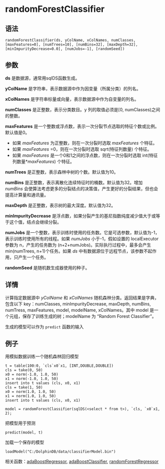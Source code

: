 # randomForestClassifier

## 语法

`randomForestClassifier(ds, yColName, xColNames,
numClasses, [maxFeatures=0], [numTrees=10], [numBins=32], [maxDepth=32],
[minImpurityDecrease=0.0], [numJobs=-1], [randomSeed])`

## 参数

**ds** 是数据源，通常用sqlDS函数生成。

**yColName** 是字符串，表示数据源中作为因变量（所属分类）的列名。

**xColNames** 是字符串标量或向量，表示数据源中作为自变量的列名。

**numClasses** 是正整数，表示分类数目。y 列的取值必须是[0, numClasses)之间的整数。

**maxFeatures** 是一个整数或浮点数，表示一次分裂节点选取的特征个数或比例。默认值是0。

* 如果 *maxFeatures* 为正整数，则在一次分裂时选取
  *maxFeatures* 个特征。
* 如果 *maxFeatures* =0，则在一次分裂时选取 sqrt(特征列数量)
  个特征。
* 如果 *maxFeatures* 是一个0和1之间的浮点数，则在一次分裂时选取
  int(特征列数量\**maxFeatures*) 个特征。

**numTrees** 是正整数，表示森林中树的个数。默认值为10。

**numBins** 是正整数，表示离散化连续特征时的桶数。默认值为32。增加 *numBins*
会使算法考虑更多的分裂结点的决策值，产生更好的分裂结果，但也会提高计算量和通讯量。

**maxDepth** 是正整数，表示树的最大深度。默认值为32。

**minImpurityDecrease** 是浮点数，如果分裂产生的基尼指数纯度减少值大于或等于这个值，结点会继续分裂。

**numJobs** 是一个整数，表示训练时使用的任务数。它是可选参数，默认值为-1，表示训练时使用所有的线程。如果
*numJobs* 小于-1，假如设置的 localExecutor 参数为 n，产生的任务数为
(n+2+numJobs)。实际执行过程中，最多会产生 min(numTrees, n+1)个任务。如果 *ds*
中有数据源位于远程节点，该参数不起作用，只产生一个任务。

**randomSeed** 是随机数生成器使用的种子。

## 详情

计算指定数据源中 *yColName* 和 *xColNames* 随机森林分类。返回结果是字典，包含以下
key：numClasses, minImpurityDecrease, maxDepth, numBins, numTress, maxFeatures,
model, modelName, xColNames。其中 model 是一个元组，保存了训练生成的树；modelName 为 “Random Forest
Classifier”。

生成的模型可以作为 `predict` 函数的输入

## 例子

用模拟数据训练一个随机森林回归模型

```
t = table(100:0, `cls`x0`x1, [INT,DOUBLE,DOUBLE])
cls = take(0, 50)
x0 = norm(-1.0, 1.0, 50)
x1 = norm(-1.0, 1.0, 50)
insert into t values (cls, x0, x1)
cls = take(1, 50)
x0 = norm(1.0, 1.0, 50)
x1 = norm(1.0, 1.0, 50)
insert into t values (cls, x0, x1)

model = randomForestClassifier(sqlDS(<select * from t>), `cls, `x0`x1, 2);
```

把模型用于预测

```
predict(model, t)
```

加载一个保存的模型

```
loadModel("C:/DolphinDB/data/classifierModel.bin")
```

相关函数：[adaBoostRegressor](../a/adaBoostRegressor.md), [adaBoostClassifier](../a/adaBoostClassifier.md), [randomForestRegressor](randomForestRegressor.md)

